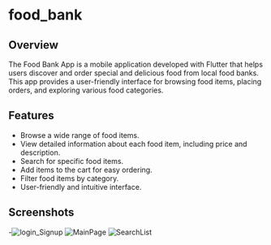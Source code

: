 # food_bank

## Overview

The Food Bank App is a mobile application developed with Flutter that helps users discover and order special and delicious food from local food banks. This app provides a user-friendly interface for browsing food items, placing orders, and exploring various food categories.

## Features

- Browse a wide range of food items.
- View detailed information about each food item, including price and description.
- Search for specific food items.
- Add items to the cart for easy ordering.
- Filter food items by category.
- User-friendly and intuitive interface.

## Screenshots

-![login_Signup](https://github.com/HafeezullahRind/food_bank/assets/121288207/746189ae-641d-4434-9d37-28c77b31aa1f)
![MainPage](https://github.com/HafeezullahRind/food_bank/assets/121288207/5b2ce931-4714-4b20-aadb-b0f4bf236f29)
![SearchList](https://github.com/HafeezullahRind/food_bank/assets/121288207/a53c8f79-59d1-4d7c-af1c-cdf191c1e5d0)
